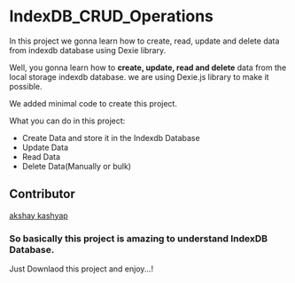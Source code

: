 # IndexDB_CRUD_Operations
In this project we gonna learn how to create, read, update and delete data from indexdb database using Dexie library.

Well, you gonna learn how to __create, update, read and delete__ data from the local storage indexdb database. 
we are using Dexie.js library to make it possible.

We added minimal code to create this project.

What you can do in this project:
* Create Data and store it in the Indexdb Database
* Update Data
* Read Data
* Delete Data(Manually or bulk)

## Contributor
[akshay kashyap](http://www.youtube.com/c/dailytuition)

### So basically this project is amazing to understand IndexDB Database.
Just Downlaod this project and enjoy...!


